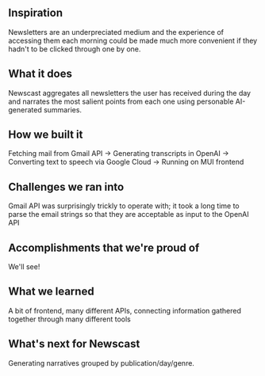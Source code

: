 ## Inspiration
Newsletters are an underpreciated medium and the experience of accessing them each morning could be made much more convenient if they hadn't to be clicked through one by one.
## What it does
Newscast aggregates all newsletters the user has received during the day and narrates the most salient points from each one using personable AI-generated summaries.
## How we built it
Fetching mail from Gmail API -> Generating transcripts in OpenAI -> Converting text to speech via Google Cloud -> Running on MUI frontend
## Challenges we ran into
Gmail API was surprisingly trickly to operate with; it took a long time to parse the email strings so that they are acceptable as input to the OpenAI API
## Accomplishments that we're proud of
We'll see!
## What we learned
A bit of frontend, many different APIs, connecting information gathered together through many different tools
## What's next for Newscast
Generating narratives grouped by publication/day/genre. 
